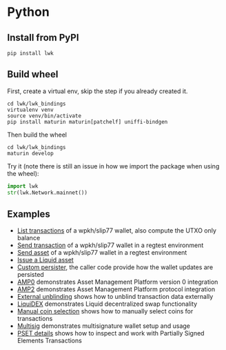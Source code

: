 # Python

## Install from PyPI

```shell
pip install lwk
```

## Build wheel

First, create a virtual env, skip the step if you already created it.

```shell
cd lwk/lwk_bindings
virtualenv venv
source venv/bin/activate
pip install maturin maturin[patchelf] uniffi-bindgen
```

Then build the wheel

```shell
cd lwk/lwk_bindings
maturin develop
```

Try it (note there is still an issue in how we import the package when using the wheel):

```python
import lwk
str(lwk.Network.mainnet())
```

## Examples

* [List transactions](../lwk_bindings/tests/bindings/list_transactions.py) of a wpkh/slip77 wallet, also compute the UTXO only balance
* [Send transaction](../lwk_bindings/tests/bindings/send_transaction.py) of a wpkh/slip77 wallet in a regtest environment
* [Send asset](../lwk_bindings/tests/bindings/send_asset.py) of a wpkh/slip77 wallet in a regtest environment
* [Issue a Liquid asset](../lwk_bindings/tests/bindings/issue_asset.py)
* [Custom persister](../lwk_bindings/tests/bindings/custom_persister.py), the caller code provide how the wallet updates are persisted
* [AMP0](../lwk_bindings/tests/bindings/amp0.py) demonstrates Asset Management Platform version 0 integration
* [AMP2](../lwk_bindings/tests/bindings/amp2.py) demonstrates Asset Management Platform protocol integration
* [External unblinding](../lwk_bindings/tests/bindings/external_unblind.py) shows how to unblind transaction data externally
* [LiquiDEX](../lwk_bindings/tests/bindings/liquidex.py) demonstrates Liquid decentralized swap functionality
* [Manual coin selection](../lwk_bindings/tests/bindings/manual_coin_selection.py) shows how to manually select coins for transactions
* [Multisig](../lwk_bindings/tests/bindings/multisig.py) demonstrates multisignature wallet setup and usage
* [PSET details](../lwk_bindings/tests/bindings/pset_details.py) shows how to inspect and work with Partially Signed Elements Transactions
